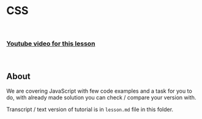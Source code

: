 
# CSS

<br/>

### [Youtube video for this lesson](https://www.youtube.com)

<br/>

## About

We are covering JavaScript with few code examples and a task for you to do, with already made solution you can check / compare your version with.

Transcript / text version of tutorial is in `lesson.md` file in this folder.
